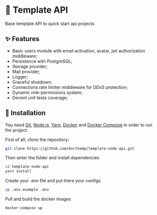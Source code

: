 # :construction_worker: Template API
 Base template API to quick start api projects

## :sparkles: Features
* Basic users module with email activation, avatar, jwt authorization middleware;
* Persistence with PostgreSQL;
* Storage provider;
* Mail provider;
* Logger;
* Graceful shutdown;
* Connections rate limiter middleware for DDoS protection;
* Dynamic role-permissions system;
* Decent unit tests coverage;

## :wrench: Installation
You need [Git](https://git-scm.com/), [Node.js](https://nodejs.org/), [Yarn](https://yarnpkg.com/), [Docker](https://www.docker.com/) and [Docker Compose](https://docs.docker.com/compose/) in order to run the project.

First of all, clone the repository:
```bash
git clone https://github.com/kortkamp/template-node-api.git
```
Then enter the folder and install dependencies
```bash
cd template-node-api
yarn install
```
Create your .env file and put there your configs
```bash
cp .env.example .env
```

Pull and build the docker images
```bash
docker-compose up
```
